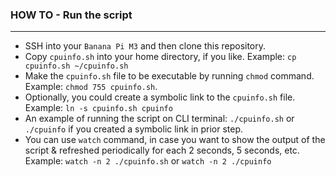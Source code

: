 ### HOW TO - Run the script
---

- SSH into your `Banana Pi M3` and then clone this repository.
- Copy `cpuinfo.sh` into your home directory, if you like. Example: `cp cpuinfo.sh ~/cpuinfo.sh` 
- Make the `cpuinfo.sh` file to be executable by running `chmod` command. Example: `chmod 755 cpuinfo.sh`.
- Optionally, you could create a symbolic link to the `cpuinfo.sh` file. Example: `ln -s cpuinfo.sh cpuinfo`
- An example of running the script on CLI terminal: `./cpuinfo.sh` or `./cpuinfo` if you created a symbolic link in prior step.
- You can use `watch` command, in case you want to show the output of the script & refreshed periodically for each 2 seconds, 5 seconds, etc. Example: `watch -n 2 ./cpuinfo.sh` or `watch -n 2 ./cpuinfo`

